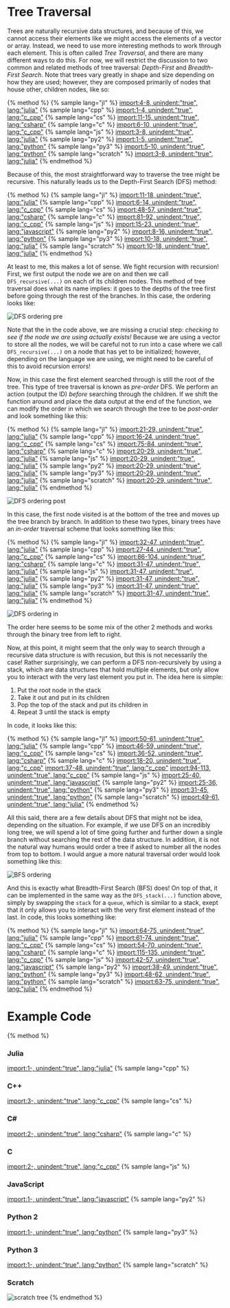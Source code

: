 <script>
MathJax.Hub.Queue(["Typeset",MathJax.Hub]);
</script>
$$ 
\newcommand{\d}{\mathrm{d}}
\newcommand{\bff}{\boldsymbol{f}}
\newcommand{\bfg}{\boldsymbol{g}}
\newcommand{\bfp}{\boldsymbol{p}}
\newcommand{\bfq}{\boldsymbol{q}}
\newcommand{\bfx}{\boldsymbol{x}}
\newcommand{\bfu}{\boldsymbol{u}}
\newcommand{\bfv}{\boldsymbol{v}}
\newcommand{\bfA}{\boldsymbol{A}}
\newcommand{\bfB}{\boldsymbol{B}}
\newcommand{\bfC}{\boldsymbol{C}}
\newcommand{\bfM}{\boldsymbol{M}}
\newcommand{\bfJ}{\boldsymbol{J}}
\newcommand{\bfR}{\boldsymbol{R}}
\newcommand{\bfT}{\boldsymbol{T}}
\newcommand{\bfomega}{\boldsymbol{\omega}}
\newcommand{\bftau}{\boldsymbol{\tau}}
$$

# Tree Traversal 

Trees are naturally recursive data structures, and because of this, we cannot access their elements like we might access the elements of a vector or array. Instead, we need to use more interesting methods to work through each element. This is often called *Tree Traversal*, and there are many different ways to do this. For now, we will restrict the discussion to two common and related methods of tree traversal: *Depth-First* and *Breadth-First Search*. Note that trees vary greatly in shape and size depending on how they are used; however, they are composed primarily of nodes that house other, children nodes, like so:

{% method %}
{% sample lang="jl" %}
[import:4-8, unindent:"true", lang:"julia"](code/julia/Tree.jl)
{% sample lang="cpp" %}
[import:1-4, unindent:"true", lang:"c_cpp"](code/c++/Tree.cpp)
{% sample lang="cs" %}
[import:11-15, unindent:"true", lang:"csharp"](code/cs/TreeMdAdditional.cs)
{% sample lang="c" %}
[import:6-10, unindent:"true", lang:"c_cpp"](code/c/Tree_example.c)
{% sample lang="js" %}
[import:3-8, unindent:"true", lang:"julia"](code/julia/Tree.jl)
{% sample lang="py2" %}
[import:1-5, unindent:"true", lang:"python"](code/python2/Tree_example.py)
{% sample lang="py3" %}
[import:5-10, unindent:"true", lang:"python"](code/python3/Tree_example.py)
{% sample lang="scratch" %}
[import:3-8, unindent:"true", lang:"julia"](code/julia/Tree.jl)
{% endmethod %}

Because of this, the most straightforward way to traverse the tree might be recursive. This naturally leads us to the Depth-First Search (DFS) method:

{% method %}
{% sample lang="jl" %}
[import:11-18, unindent:"true", lang:"julia"](code/julia/Tree.jl)
{% sample lang="cpp" %}
[import:6-14, unindent:"true", lang:"c_cpp"](code/c++/Tree.cpp)
{% sample lang="cs" %}
[import:48-57, unindent:"true", lang:"csharp"](code/cs/TreeMdAdditional.cs)
{% sample lang="c" %}
[import:81-92, unindent:"true", lang:"c_cpp"](code/c/Tree_example.c)
{% sample lang="js" %}
[import:15-23, unindent:"true", lang:"javascript"](code/javascript/Tree_example.js)
{% sample lang="py2" %}
[import:8-16, unindent:"true", lang:"python"](code/python2/Tree_example.py)
{% sample lang="py3" %}
[import:10-18, unindent:"true", lang:"julia"](code/julia/Tree.jl)
{% sample lang="scratch" %}
[import:10-18, unindent:"true", lang:"julia"](code/julia/Tree.jl)
{% endmethod %}

At least to me, this makes a lot of sense. We fight recursion with recursion! First, we first output the node we are on and then we call `DFS_recursive(...)` on each of its children nodes. This method of tree traversal does what its name implies: it goes to the depths of the tree first before going through the rest of the branches. In this case, the ordering looks like:

![DFS ordering pre](DFS_pre.png)

Note that the in the code above, we are missing a crucial step: *checking to see if the node we are using actually exists!* Because we are using a vector to store all the nodes, we will be careful not to run into a case where we call `DFS_recursive(...)` on a node that has yet to be initialized; however, depending on the language we are using, we might need to be careful of this to avoid recursion errors! 

Now, in this case the first element searched through is still the root of the tree. This type of tree traversal is known as *pre-order* DFS. We perform an action (output the ID) *before* searching through the children. If we shift the function around and place the data output at the end of the function, we can modify the order in which we search through the tree to be *post-order* and look something like this:


{% method %}
{% sample lang="jl" %}
[import:21-29, unindent:"true", lang:"julia"](code/julia/Tree.jl)
{% sample lang="cpp" %}
[import:16-24, unindent:"true", lang:"c_cpp"](code/c++/Tree.cpp)
{% sample lang="cs" %}
[import:75-84, unindent:"true", lang:"csharp"](code/cs/TreeMdAdditional.cs)
{% sample lang="c" %}
[import:20-29, unindent:"true", lang:"julia"](code/julia/Tree.jl)
{% sample lang="js" %}
[import:20-29, unindent:"true", lang:"julia"](code/julia/Tree.jl)
{% sample lang="py2" %}
[import:20-29, unindent:"true", lang:"julia"](code/julia/Tree.jl)
{% sample lang="py3" %}
[import:20-29, unindent:"true", lang:"julia"](code/julia/Tree.jl)
{% sample lang="scratch" %}
[import:20-29, unindent:"true", lang:"julia"](code/julia/Tree.jl)
{% endmethod %}

![DFS ordering post](DFS_post.png)

In this case, the first node visited is at the bottom of the tree and moves up the tree branch by branch. In addition to these two types, binary trees have an *in-order* traversal scheme that looks something like this:

{% method %}
{% sample lang="jl" %}
[import:32-47, unindent:"true", lang:"julia"](code/julia/Tree.jl)
{% sample lang="cpp" %}
[import:27-44, unindent:"true", lang:"c_cpp"](code/c++/Tree.cpp)
{% sample lang="cs" %}
[import:86-104, unindent:"true", lang:"csharp"](code/cs/TreeMdAdditional.cs)
{% sample lang="c" %}
[import:31-47, unindent:"true", lang:"julia"](code/julia/Tree.jl)
{% sample lang="js" %}
[import:31-47, unindent:"true", lang:"julia"](code/julia/Tree.jl)
{% sample lang="py2" %}
[import:31-47, unindent:"true", lang:"julia"](code/julia/Tree.jl)
{% sample lang="py3" %}
[import:31-47, unindent:"true", lang:"julia"](code/julia/Tree.jl)
{% sample lang="scratch" %}
[import:31-47, unindent:"true", lang:"julia"](code/julia/Tree.jl)
{% endmethod %}

![DFS ordering in](DFS_in.png)

The order here seems to be some mix of the other 2 methods and works through the binary tree from left to right.

Now, at this point, it might seem that the only way to search through a recursive data structure is with recusion, but this is not necessarily the case! Rather surprisingly, we can perform a DFS non-recursively by using a stack, which are data structures that hold multiple elements, but only allow you to interact with the very last element you put in. The idea here is simple:

1. Put the root node in the stack
2. Take it out and put in its children
3. Pop the top of the stack and put its children in
4. Repeat 3 until the stack is empty

In code, it looks like this:

{% method %}
{% sample lang="jl" %}
[import:50-61, unindent:"true", lang:"julia"](code/julia/Tree.jl)
{% sample lang="cpp" %}
[import:46-59, unindent:"true", lang:"c_cpp"](code/c++/Tree.cpp)
{% sample lang="cs" %}
[import:36-52, unindent:"true", lang:"csharp"](code/cs/Tree.cs)
{% sample lang="c" %}
[import:18-20, unindent:"true", lang:"c_cpp"](code/c/Tree_example.c)
[import:37-48, unindent:"true", lang:"c_cpp"](code/c/Tree_example.c)
[import:94-113, unindent:"true", lang:"c_cpp"](code/c/Tree_example.c)
{% sample lang="js" %}
[import:25-40, unindent:"true", lang:"javascript"](code/javascript/Tree_example.js)
{% sample lang="py2" %}
[import:25-36, unindent:"true", lang:"python"](code/python2/Tree_example.py)
{% sample lang="py3" %}
[import:31-45, unindent:"true", lang:"python"](code/python3/Tree_example.py)
{% sample lang="scratch" %}
[import:49-61, unindent:"true", lang:"julia"](code/julia/Tree.jl)
{% endmethod %}

All this said, there are a few details about DFS that might not be idea, depending on the situation. For example, if we use DFS on an incredibly long tree, we will spend a lot of time going further and further down a single branch without searching the rest of the data structure. In addition, it is not the natural way humans would order a tree if asked to number all the nodes from top to bottom. I would argue a more natural traversal order would look something like this:

![BFS ordering](BFS_simple.png)

And this is exactly what Breadth-First Search (BFS) does! On top of that, it can be implemented in the same way as the `DFS_stack(...)` function above, simply by swapping the `stack` for a `queue`, which is similar to a stack, exept that it only allows you to interact with the very first element instead of the last. In code, this looks something like:

{% method %}
{% sample lang="jl" %}
[import:64-75, unindent:"true", lang:"julia"](code/julia/Tree.jl)
{% sample lang="cpp" %}
[import:61-74, unindent:"true", lang:"c_cpp"](code/c++/Tree.cpp)
{% sample lang="cs" %}
[import:54-70, unindent:"true", lang:"csharp"](code/cs/Tree.cs)
{% sample lang="c" %}
[import:115-135, unindent:"true", lang:"c_cpp"](code/c/Tree_example.c)
{% sample lang="js" %}
[import:42-57, unindent:"true", lang:"javascript"](code/javascript/Tree_example.js)
{% sample lang="py2" %}
[import:38-49, unindent:"true", lang:"python"](code/python2/Tree_example.py)
{% sample lang="py3" %}
[import:48-62, unindent:"true", lang:"python"](code/python3/Tree_example.py)
{% sample lang="scratch" %}
[import:63-75, unindent:"true", lang:"julia"](code/julia/Tree.jl)
{% endmethod %}

# Example Code
{% method %}
### Julia
[import:1-, unindent:"true", lang:"julia"](code/julia/Tree_example.jl)
{% sample lang="cpp" %}
### C++
[import:3-, unindent:"true", lang:"c_cpp"](code/c++/Tree_example.cpp)
{% sample lang="cs" %}
### C# #
[import:2-, unindent:"true", lang:"csharp"](code/cs/Tree.cs)
{% sample lang="c" %}
### C
[import:2-, unindent:"true", lang:"c_cpp"](code/c/Tree_example.c)
{% sample lang="js" %}
### JavaScript
[import:1-, unindent:"true", lang:"javascript"](code/javascript/Tree_example.js)
{% sample lang="py2" %}
### Python 2
[import:1-, unindent:"true", lang:"python"](code/python2/Tree_example.py)
{% sample lang="py3" %}
### Python 3
[import:1-, unindent:"true", lang:"python"](code/python3/Tree_example.py)
{% sample lang="scratch" %}
### Scratch
![scratch tree](code/scratch/scratch_tree.png)
{% endmethod %}
